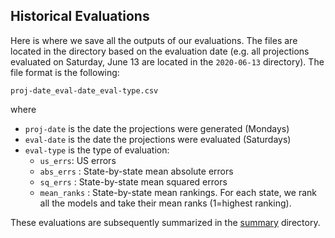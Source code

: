 ## Historical Evaluations

Here is where we save all the outputs of our evaluations. The files are located in the directory based on the evaluation date (e.g. all projections evaluated on Saturday, June 13 are located in the `2020-06-13` directory). The file format is the following:

```proj-date_eval-date_eval-type.csv```

where

* `proj-date` is the date the projections were generated (Mondays)
* `eval-date` is the date the projections were evaluated (Saturdays)
* `eval-type` is the type of evaluation:
  * `us_errs`: US errors
  * `abs_errs` : State-by-state mean absolute errors
  * `sq_errs` : State-by-state mean squared errors
  * `mean_ranks` : State-by-state mean rankings. For each state, we rank all the models and take their mean ranks (1=highest ranking).

These evaluations are subsequently summarized in the [summary](/summary) directory.
